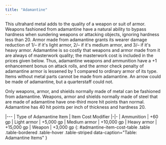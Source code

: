 ```yaml
---
title: "Adamantine"
---
```


This ultrahard metal adds to the quality of a weapon or suit of armor. Weapons fashioned from adamantine have a natural ability to bypass hardness when sundering weapons or attacking objects, ignoring hardness less than 20. Armor made from adamantine grants its wearer damage reduction of 1/&ndash; if it's light armor, 2/&ndash; if it's medium armor, and 3/&ndash; if it's heavy armor. Adamantine is so costly that weapons and armor made from it are always of masterwork quality; the masterwork cost is included in the prices given below. Thus, adamantine weapons and ammunition have a +1 enhancement bonus on attack rolls, and the armor check penalty of adamantine armor is lessened by 1 compared to ordinary armor of its type. Items without metal parts cannot be made from adamantine. An arrow could be made of adamantine, but a quarterstaff could not.

Only weapons, armor, and shields normally made of metal can be fashioned from adamantine. Weapons, armor and shields normally made of steel that are made of adamantine have one-third more hit points than normal. Adamantine has 40 hit points per inch of thickness and hardness 20.

|---
| Type of Adamantine Item | Item Cost Modifier
|-|-
| Ammunition | +60 gp
| Light armor | +5,000 gp
| Medium armor | +10,000 gp
| Heavy armor | +15,000 gp
| Weapon | +3,000 gp
{: #admantine-item-cost-table .table .table-bordered .table-hover .table-striped data-caption="Table: Adamantine Items" }